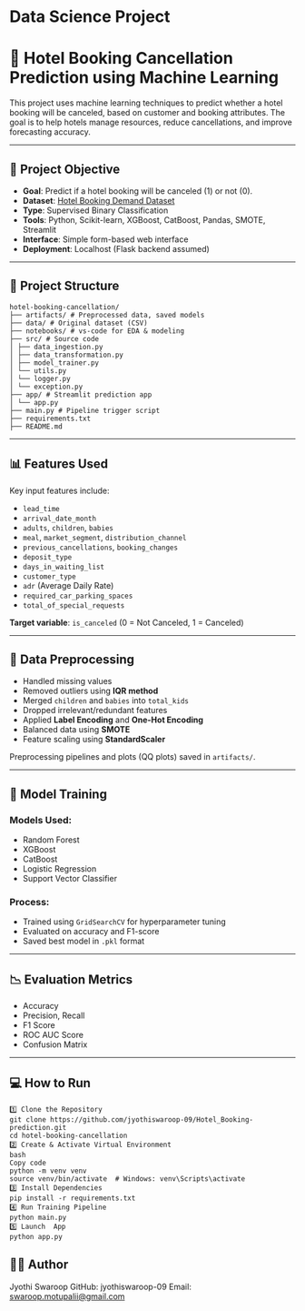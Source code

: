# Data Science Project #

# 🏨 Hotel Booking Cancellation Prediction using Machine Learning

This project uses machine learning techniques to predict whether a hotel booking will be canceled, based on customer and booking attributes. The goal is to help hotels manage resources, reduce cancellations, and improve forecasting accuracy.

---

## 📌 Project Objective

- **Goal**: Predict if a hotel booking will be canceled (1) or not (0).
- **Dataset**: [Hotel Booking Demand Dataset](https://www.sciencedirect.com/science/article/pii/S2352340918315191)
- **Type**: Supervised Binary Classification
- **Tools**: Python, Scikit-learn, XGBoost, CatBoost, Pandas, SMOTE, Streamlit
- **Interface**: Simple form-based web interface
- **Deployment**: Localhost (Flask backend assumed)

---

## 📁 Project Structure
```
hotel-booking-cancellation/
├── artifacts/ # Preprocessed data, saved models
├── data/ # Original dataset (CSV)
├── notebooks/ # vs-code for EDA & modeling
├── src/ # Source code
│ ├── data_ingestion.py
│ ├── data_transformation.py
│ ├── model_trainer.py
│ └── utils.py
│ └── logger.py
│ └── exception.py
├── app/ # Streamlit prediction app
│ └── app.py
├── main.py # Pipeline trigger script
├── requirements.txt
├── README.md
```

---

## 📊 Features Used

Key input features include:

- `lead_time`
- `arrival_date_month`
- `adults`, `children`, `babies`
- `meal`, `market_segment`, `distribution_channel`
- `previous_cancellations`, `booking_changes`
- `deposit_type`
- `days_in_waiting_list`
- `customer_type`
- `adr` (Average Daily Rate)
- `required_car_parking_spaces`
- `total_of_special_requests`

**Target variable**: `is_canceled` (0 = Not Canceled, 1 = Canceled)

---

## 🧪 Data Preprocessing

- Handled missing values
- Removed outliers using **IQR method**
- Merged `children` and `babies` into `total_kids`
- Dropped irrelevant/redundant features
- Applied **Label Encoding** and **One-Hot Encoding**
- Balanced data using **SMOTE**
- Feature scaling using **StandardScaler**

Preprocessing pipelines and plots (QQ plots) saved in `artifacts/`.

---

## 🤖 Model Training

### Models Used:
- Random Forest
- XGBoost
- CatBoost
- Logistic Regression
- Support Vector Classifier

### Process:
- Trained using `GridSearchCV` for hyperparameter tuning
- Evaluated on accuracy and F1-score
- Saved best model in `.pkl` format

---

## 📉 Evaluation Metrics

- Accuracy
- Precision, Recall
- F1 Score
- ROC AUC Score
- Confusion Matrix

---

## 💻 How to Run
```
1️⃣ Clone the Repository
git clone https://github.com/jyothiswaroop-09/Hotel_Booking-prediction.git
cd hotel-booking-cancellation
2️⃣ Create & Activate Virtual Environment
bash
Copy code
python -m venv venv
source venv/bin/activate  # Windows: venv\Scripts\activate
3️⃣ Install Dependencies
pip install -r requirements.txt
4️⃣ Run Training Pipeline
python main.py
5️⃣ Launch  App
python app.py
```

## 👨‍💻 Author
Jyothi Swaroop
GitHub: jyothiswaroop-09
Email: swaroop.motupalii@gmail.com

